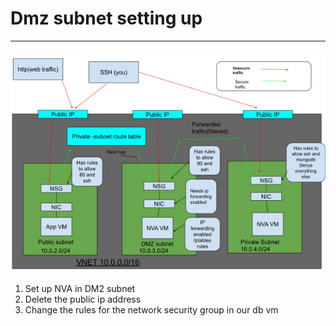 # Dmz subnet setting up
****************************
![](/images/21.jpg)

1. Set up NVA in DM2 subnet
2. Delete the public ip address 
3. Change the rules for the network security group in our db vm
